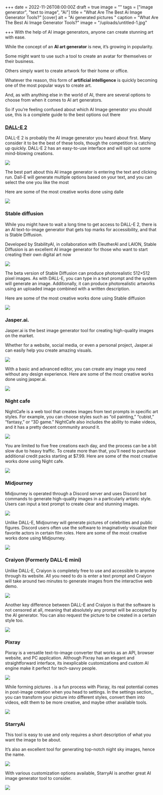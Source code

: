 +++
date = 2022-11-26T08:00:00Z
draft = true
image = ""
tags = ["image generator", "text to image", "Ai"]
title = "What Are The Best Ai Image Generator Tools?"
[cover]
alt = "Ai generated pictures "
caption = "What Are The Best Ai Image Generator Tools?"
image = "/uploads/untitled-1.jpg"

+++
With the help of AI image generators, anyone can create stunning art with ease.

While the concept of an **AI art generator** is new, it’s growing in popularity.

Some might want to use such a tool to create an avatar for themselves or their business.

Others simply want to create artwork for their home or office.

Whatever the reason, this form of **artificial intelligence** is quickly becoming one of the most popular ways to create art.

And, as with anything else in the world of AI, there are several options to choose from when it comes to AI art generators.

So if you’re feeling confused about which AI Image generator you should use, this is a complete guide to the best options out there

### [DALL-E 2](https://openai.com/dall-e-2/)

DALL-E 2 is probably the AI image generator you heard about first. Many consider it to be the best of these tools, though the competition is catching up quickly. DALL-E 2 has an easy-to-use interface and will spit out some mind-blowing creations.

![](/uploads/dalle.PNG)

The best part about this AI image generator is entering the text and clicking run. Dall-E will generate multiple options based on your text, and you can select the one you like the most

Here are some of the most creative works done using dalle

![](/uploads/untitled-1.jpg)

### Stable diffusion

While you might have to wait a long time to get access to DALL-E 2, there is an AI text-to-image generator that gets top marks for accessibility, and that is Stable Diffusion.

Developed by StabilityAI, in collaboration with EleutherAI and LAION, Stable Diffusion is an excellent AI image generator for those who want to start creating their own digital art now

![](/uploads/stable.PNG)

The beta version of Stable Diffusion can produce photorealistic 512×512 pixel images. As with DALL-E, you can type in a text prompt and the system will generate an image. Additionally, it can produce photorealistic artworks using an uploaded image combined with a written description.

Here are some of the most creative works done using Stable diffusion

![](/uploads/stable-diffusion.PNG)

### Jasper.ai.

Jasper.ai is the best image generator tool for creating high-quality images on the market.

Whether for a website, social media, or even a personal project, Jasper.ai can easily help you create amazing visuals.

![](/uploads/jasper.PNG)

With a basic and advanced editor, you can create any image you need without any design experience. Here are some of the most creative works done using jasper.ai.

![](/uploads/jasper1.PNG)

### Night cafe

NightCafe is a web tool that creates images from text prompts in specific art styles. For example, you can choose styles such as “oil painting,” “cubist,” “fantasy,” or “3D game.” NightCafe also includes the ability to make videos, and it has a pretty decent community around it.

![](/uploads/ai-art-generator.PNG)

You are limited to five free creations each day, and the process can be a bit slow due to heavy traffic. To create more than that, you’ll need to purchase additional credit packs starting at $7.99.  Here are some of the most creative works done using Night cafe.

![](/uploads/cafe.PNG)

### Midjourney

Midjourney is operated through a Discord server and uses Discord bot commands to generate high-quality images in a particularly artistic style. Users can input a text prompt to create clear and stunning images.

![](/uploads/midjourney.PNG)

Unlike DALL-E, Midjourney will generate pictures of celebrities and public figures. Discord users often use the software to imaginatively visualize their favorite actors in certain film roles.  Here are some of the most creative works done using Midjourney.

![](/uploads/untitled-2.jpg)

### Craiyon (Formerly DALL-E mini)

Unlike DALL-E, Craiyon is completely free to use and accessible to anyone through its website. All you need to do is enter a text prompt and Craiyon will take around two minutes to generate images from the interactive web demo.

![](/uploads/crayon.PNG)

Another key difference between DALL-E and Craiyon is that the software is not censored at all, meaning that absolutely any prompt will be accepted by the AI generator. You can also request the picture to be created in a certain style too.

![](/uploads/untitled-3.jpg)

### Pixray

Pixray is a versatile text-to-image converter that works as an API, browser website, and PC application. Although Pixray has an elegant and straightforward interface, its inexplicable customizations and custom AI engine make it perfect for tech-savvy people.

![](/uploads/pixray.PNG)

While forming pictures . is a fun process with Pixray, its real potential comes in post-image creation when you head to settings. In the settings section,, you can transform your picture into different styles, convert them into videos, edit them to be more creative, and maybe other available tools.

![](/uploads/pix.PNG)

### StarryAi

This tool is easy to use and only requires a short description of what you want the image to be about.

It’s also an excellent tool for generating top-notch night sky images, hence the name.

![](/uploads/starry-ai.PNG)

With various customization options available, StarryAI is another great AI image generator tool to consider.

![](/uploads/untitled-4.jpg)
